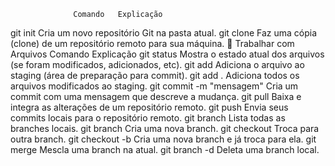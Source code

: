 

                  
                  Comando	Explicação
git init	Cria um novo repositório Git na pasta atual.
git clone <url>	Faz uma cópia (clone) de um repositório remoto para sua máquina.
💾 Trabalhar com Arquivos
Comando	Explicação
git status	Mostra o estado atual dos arquivos (se foram modificados, adicionados, etc).
git add <arquivo>	Adiciona o arquivo ao staging (área de preparação para commit).
git add .	Adiciona todos os arquivos modificados ao staging.
git commit -m "mensagem"	Cria um commit com uma mensagem que descreve a mudança.
git pull	Baixa e integra as alterações de um repositório remoto.
git push	Envia seus commits locais para o repositório remoto.
git branch	Lista todas as branches locais.
git branch <nome>	Cria uma nova branch.
git checkout <branch>	Troca para outra branch.
git checkout -b <nome>	Cria uma nova branch e já troca para ela.
git merge <branch>	Mescla uma branch na atual.
git branch -d <branch>	Deleta uma branch local.
